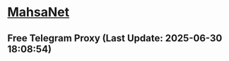 
# [MahsaNet](https://t.me/mahsa_net)
## Free Telegram Proxy (Last Update: 2025-06-30 18:08:54)

    